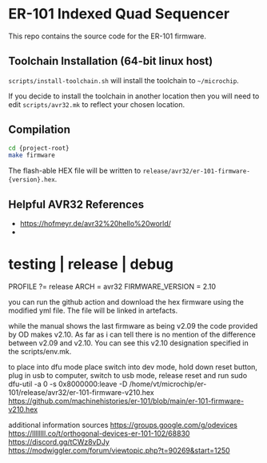 # ER-101 Indexed Quad Sequencer

This repo contains the source code for the ER-101 firmware.

## Toolchain Installation (64-bit linux host)

`scripts/install-toolchain.sh` will install the toolchain to `~/microchip`. 

If you decide to install the toolchain in another location then you will need to edit `scripts/avr32.mk` to reflect your chosen location.

## Compilation

```bash
cd {project-root}
make firmware
```

The flash-able HEX file will be written to `release/avr32/er-101-firmware-{version}.hex`.

## Helpful AVR32 References

* https://hofmeyr.de/avr32%20hello%20world/
* 

# testing | release | debug
PROFILE ?= release
ARCH = avr32
FIRMWARE_VERSION = 2.10

you can run the github action and download the hex firmware using the modified yml file. The file will be linked in artefacts. 

while the manual shows the last firmware as being v2.09 the code  provided by OD makes v2.10. As far as i can tell there is no mention of the difference between v2.09 and v2.10. You can see this v2.10 designation specified in the scripts/env.mk. 


to place into dfu mode place switch into dev mode, hold down reset button, plug in usb to computer, switch to usb mode, release reset and run 
sudo dfu-util -a 0 -s 0x8000000:leave -D /home/vt/microchip/er-101/release/avr32/er-101-firmware-v210.hex https://github.com/machinehistories/er-101/blob/main/er-101-firmware-v210.hex

additional information sources 
https://groups.google.com/g/odevices
https://llllllll.co/t/orthogonal-devices-er-101-102/68830
https://discord.gg/tCWz8vDJy
https://modwiggler.com/forum/viewtopic.php?t=90269&start=1250